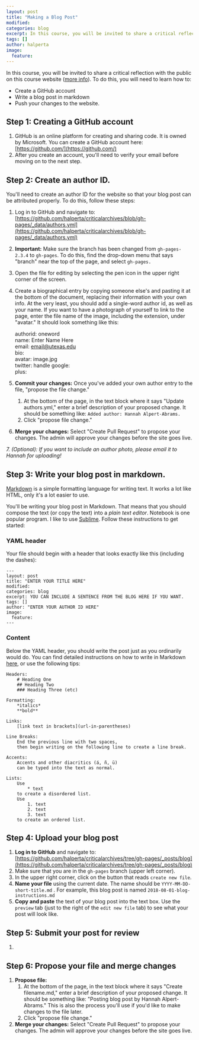 ```yaml
---
layout: post
title: "Making a Blog Post"
modified:
categories: blog
excerpt: In this course, you will be invited to share a critical reflection with the public on this course website.  
tags: []
author: halperta
image:
  feature:
---
```

In this course, you will be invited to share a critical reflection with the public on this course website ([more info](../../assignments)). To do this, you will need to learn how to:
* Create a GitHub account
* Write a blog post in markdown
* Push your changes to the website.

## Step 1: Creating a GitHub account
1. GitHub is an online platform for creating and sharing code. It is owned by Microsoft. You can create a GitHub account here:  
[https://github.com/](https://github.com/)  
2. After you create an account, you'll need to verify your email before moving on to the next step.  

## Step 2: Create an author ID.
You'll need to create an author ID for the website so that your blog post can be attributed properly. To do this, follow these steps:

1. Log in to GitHub and navigate to:  
[https://github.com/halperta/criticalarchives/blob/gh-pages/_data/authors.yml](https://github.com/halperta/criticalarchives/blob/gh-pages/_data/authors.yml)
2. **Important:** Make sure the branch has been changed from `gh-pages-2.3.4` to `gh-pages`. To do this, find the drop-down menu that says "branch" near the top of the page, and select `gh-pages.`
3. Open the file for editing by selecting the pen icon in the upper right corner of the screen. 
4. Create a biographical entry by copying someone else's and pasting it at the bottom of the document, replacing their information with your own info. At the very least, you should add a single-word author id, as well as your name. If you want to have a photograph of yourself to link to the page, enter the file name of the image, including the extension, under "avatar." It should look something like this:  

    authorid: oneword  
       name: Enter Name Here  
       email: email@utexas.edu  
       bio:  
       avatar:  image.jpg  
       twitter:  handle
       google:  
         plus:  

5. **Commit your changes:** Once you've added your own author entry to the file, "propose the file change."  
	1. At the bottom of the page, in the text block where it says "Update authors.yml," enter a brief description of your proposed change. It should be something like: `Added author: Hannah Alpert-Abrams.`  
	2. Click "propose file change."

6. **Merge your changes:** Select "Create Pull Request" to propose your changes. The admin will approve your changes before the site goes live.

*7. (Optional): If you want to include an author photo, please email it to Hannah for uploading!*

## Step 3: Write your blog post in markdown.

[Markdown](https://en.wikipedia.org/wiki/Markdown) is a simple formatting language for writing text. It works a lot like HTML, only it's a lot easier to use.

You'll be writing your blog post in Markdown. That means that you should compose the text (or copy the text) into a *plain text editor*. Notebook is one popular program. I like to use [Sublime](https://www.sublimetext.com/). Follow these instructions to get started:

### YAML header
Your file should begin with a header that looks exactly like this (including the dashes):

```
---
layout: post
title: "ENTER YOUR TITLE HERE"
modified:
categories: blog
excerpt: YOU CAN INCLUDE A SENTENCE FROM THE BLOG HERE IF YOU WANT.
tags: []
author: "ENTER YOUR AUTHOR ID HERE"
image:
  feature:
---
```

### Content
Below the YAML header, you should write the post just as you ordinarily would do. You can find detailed instructions on how to write in Markdown [here](https://github.com/adam-p/markdown-here/wiki/Markdown-Cheatsheet), or use the following tips:
```
Headers:  
    # Heading One  
    ## Heading Two  
    ### Heading Three (etc)  

Formatting:  
	*italics*  
	**bold**  

Links:  
	[link text in brackets](url-in-parentheses)

Line Breaks:  
	End the previous line with two spaces,  
	then begin writing on the following line to create a line break.  

Accents:  
	Accents and other diacritics (á, ñ, ü)  
	can be typed into the text as normal.

Lists:
	Use 
		* text
	to create a disordered list.
	Use 
		1. text
		2. text 
		3. text 
	to create an ordered list.

```

## Step 4: Upload your blog post
1. **Log in to GitHub** and navigate to: [https://github.com/halperta/criticalarchives/tree/gh-pages/_posts/blog](https://github.com/halperta/criticalarchives/tree/gh-pages/_posts/blog)  
2. Make sure that you are in the `gh-pages` branch (upper left corner).
3. In the upper right corner, click on the button that reads `create new file`.
4. **Name your file** using the current date. The name should be `YYYY-MM-DD-short-title.md` . For example, this blog post is named `2018-08-01-blog-instructions.md`
5. **Copy and paste** the text of your blog post into the text box. Use the `preview` tab (just to the right of the `edit new file` tab) to see what your post will look like.

## Step 5: Submit your post for review
1. 

## Step 6: Propose your file and merge changes
1. **Propose file:**
	1. At the bottom of the page, in the text block where it says "Create filename.md," enter a brief description of your proposed change. It should be something like: "Posting blog post by Hannah Alpert-Abrams." This is also the process you'll use if you'd like to make changes to the file later.  
	2. Click "propose file change."
2. **Merge your changes:** Select "Create Pull Request" to propose your changes. The admin will approve your changes before the site goes live.

